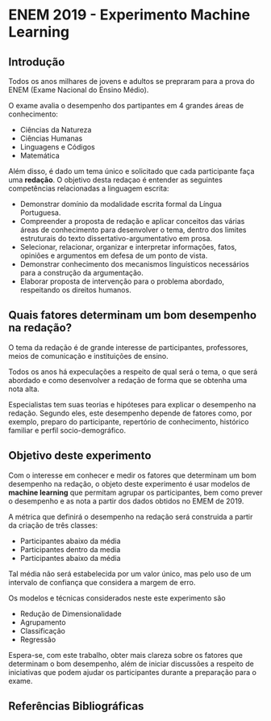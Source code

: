 # ENEM 2019 - Experimento Machine Learning

## Introdução
Todos os anos milhares de jovens e adultos se prepraram para a prova do ENEM (Exame Nacional do Ensino Médio).

O exame avalia o desempenho dos partipantes em 4 grandes áreas de conhecimento:
* Ciências da Natureza
* Ciências Humanas
* Linguagens e Códigos
* Matemática

Além disso, é dado um tema único e solicitado que cada participante faça uma **redação**. O objetivo desta redaçao é entender as seguintes competências relacionadas a linguagem escrita:
* Demonstrar domínio da modalidade escrita formal da Língua Portuguesa.
* Compreender a proposta de redação e aplicar conceitos das várias áreas de conhecimento para desenvolver o tema, dentro dos limites estruturais do texto dissertativo-argumentativo em prosa.
* Selecionar, relacionar, organizar e interpretar informações, fatos, opiniões e argumentos em defesa de um ponto de vista.
* Demonstrar conhecimento dos mecanismos linguísticos necessários para a construção da argumentação.
* Elaborar proposta de intervenção para o problema abordado, respeitando os direitos humanos.

## Quais fatores determinam um bom desempenho na redação?
O tema da redação é de grande interesse de participantes, professores, meios de comunicação e instituições de ensino.

Todos os anos há expeculações a respeito de qual será o tema, o que será abordado e como desenvolver a redação de forma que se obtenha uma nota alta. 

Especialistas tem suas teorias e hipóteses para explicar o desempenho na redação. Segundo eles, este desempenho depende de fatores como, por exemplo, preparo do participante, repertório de conhecimento, histórico familiar e perfil socio-demográfico.

## Objetivo deste experimento

Com o interesse em conhecer e medir os fatores que determinam um bom desempenho na redação, o objeto deste experimento é usar modelos de **machine learning** que permitam agrupar os participantes, bem como prever o desempenho e as nota a partir dos dados obtidos no EMEM de 2019.

A métrica que definirá o desempenho na redação será construida a partir da criação de três classes:
- Participantes abaixo da média
- Participantes dentro da media
- Participantes abaixo da média

Tal média não será estabelecida por um valor único, mas pelo uso de um intervalo de confiança que considera a margem de erro.

Os modelos e técnicas considerados neste este experimento são
* Redução de Dimensionalidade 
* Agrupamento
* Classificação
* Regressão

Espera-se, com este trabalho, obter mais clareza sobre os fatores que determinam o bom desempenho, além de iniciar discussões a respeito de iniciativas que podem ajudar os participantes durante a preparação para o exame. 

## Referências Bibliográficas
